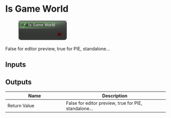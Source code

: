 # Is Game World

<div align="left" data-full-width="false">

<figure><img src="../../../.gitbook/assets/Is_Game_World.png" alt=""><figcaption></figcaption></figure>

</div>

False for editor preview, true for PIE, standalone...

## Inputs

## Outputs

<table><thead><tr><th width="170">Name</th><th>Description</th></tr></thead><tbody><tr><td>Return Value</td><td>False for editor preview, true for PIE, standalone...</td></tr></tbody></table>
